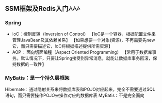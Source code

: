 
## SSM框架及Redis入门🎶🎶🎶

### Spring

 

 - IoC：控制反转（Inversion of Control）
 【IoC是一个容器，根据配置文件来管理JavaBean及其依赖关系】
 【如果想要一个对象(资源)，不再需要先new它，而只需要描述它，IoC将根据描述提供所需资源】
 - AOP： 面向切面编程（Aspect Oriented Programming）
 【常用于数据库事务。默认情况下，只要让Spring接受到异常消息，就能让数据库事务回滚，保持数据的一致性】


### MyBatis：是一个持久层框架
Hibernate：通过隐射关系来将数据库表和POJO对应起来，完全不需要通过SQL语句，而只需要操作POJO来操作对应的数据库表
MyBatis：不是完全面向
<!--stackedit_data:
eyJoaXN0b3J5IjpbLTE4NDcwMzMwMCwxNTc2MDc4NDQ1LDMwMj
k0MDY2M119
-->